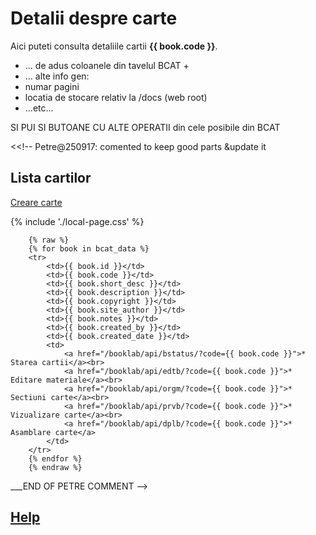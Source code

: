 
# Detalii despre carte

Aici puteti consulta detaliile cartii **{{ book.code  }}**.

* ... de adus coloanele din tavelul BCAT +
* ... alte info gen:
* numar pagini
* locatia de stocare relativ la /docs (web root)
* ...etc...

SI PUI SI BUTOANE CU ALTE OPERATII din cele posibile din BCAT



<<!-- Petre@250917:
comented to keep good parts &update it


## Lista cartilor

[Creare carte](/booklab/api/newb/)

{% include './local-page.css' %}

        {% raw %}
        {% for book in bcat_data %}
        <tr>
            <td>{{ book.id }}</td>
            <td>{{ book.code }}</td>
            <td>{{ book.short_desc }}</td>
            <td>{{ book.description }}</td>
            <td>{{ book.copyright }}</td>
            <td>{{ book.site_author }}</td>
            <td>{{ book.notes }}</td>
            <td>{{ book.created_by }}</td>
            <td>{{ book.created_date }}</td>
            <td>
                <a href="/booklab/api/bstatus/?code={{ book.code }}">* Starea cartii</a><br>
                <a href="/booklab/api/edtb/?code={{ book.code }}">* Editare materiale</a><br>
                <a href="/booklab/api/orgm/?code={{ book.code }}">* Sectiuni carte</a><br>
                <a href="/booklab/api/prvb/?code={{ book.code }}">* Vizualizare carte</a><br>
                <a href="/booklab/api/dplb/?code={{ book.code }}">* Asamblare carte</a>
            </td>
        </tr>
        {% endfor %}
        {% endraw %}


___END OF PETRE COMMENT -->

## [Help](../help/880.30-BSTATUS_usage.md)





